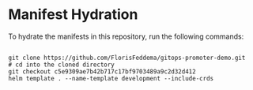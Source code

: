
# Manifest Hydration

To hydrate the manifests in this repository, run the following commands:

```shell

git clone https://github.com/FlorisFeddema/gitops-promoter-demo.git
# cd into the cloned directory
git checkout c5e9309ae7b42b717c17bf9703489a9c2d32d412
helm template . --name-template development --include-crds
```